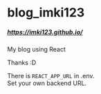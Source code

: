 # blog_imki123  
##### https://imki123.github.io/
My blog using React  

Thanks :D

There is ```REACT_APP_URL``` in .env.  
Set your own backend URL.

